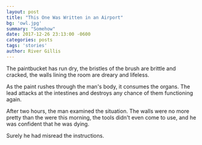 ```yaml
---
layout: post
title: "This One Was Written in an Airport"
bg: 'owl.jpg'
summary: "Somehow"
date: 2017-12-26 23:13:00 -0600
categories: posts
tags: 'stories'
author: River Gillis
---
```


The paintbucket has run dry, the bristles of the brush are brittle and cracked, the walls lining the room are dreary and lifeless.  


As the paint rushes through the man's body, it consumes the organs. The lead attacks at the intestines and destroys any chance of them functioning again.  


After two hours, the man examined the situation. The walls were no more pretty than the were this morning, the tools didn't even come to use, and he was confident that he was dying. 


Surely he had misread the instructions.
